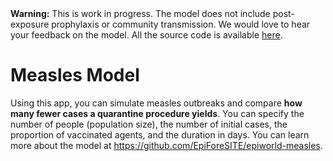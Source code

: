 <div class="alert alert-warning" role="alert">
    <strong>Warning:</strong> This is work in progress. The model does
    not include post-exposure prophylaxis or community transmission.
    We would love to hear your feedback on the model. All the source
    code is available <a href="https://github.com/UofUEpiBio/epiworldRShiny/tree/measlesquarantine">here</a>.
</div>

# Measles Model

Using this app, you can simulate measles outbreaks and compare **how many fewer cases a quarantine procedure yields**. You can specify the number of people (population size), the number of initial cases, the proportion of vaccinated agents, and the duration in days. You can learn more about the model at <https://github.com/EpiForeSITE/epiworld-measles>.

